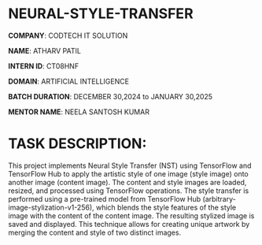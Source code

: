 # NEURAL-STYLE-TRANSFER

**COMPANY**: CODTECH IT SOLUTION

**NAME**: ATHARV PATIL

**INTERN ID**: CT08HNF

**DOMAIN**: ARTIFICIAL INTELLIGENCE

**BATCH DURATION**: DECEMBER 30,2024 to JANUARY 30,2025

**MENTOR NAME**: NEELA SANTOSH KUMAR

# TASK DESCRIPTION:
This project implements Neural Style Transfer (NST) using TensorFlow and TensorFlow Hub to apply the artistic style of one image (style image) onto another image (content image). The content and style images are loaded, resized, and processed using TensorFlow operations. The style transfer is performed using a pre-trained model from TensorFlow Hub (arbitrary-image-stylization-v1-256), which blends the style features of the style image with the content of the content image. The resulting stylized image is saved and displayed. This technique allows for creating unique artwork by merging the content and style of two distinct images.
